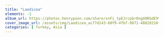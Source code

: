 ```yaml
---
title: "Laodicea"
elements: -1
album_url: https://photos.henrypoon.com/share/xnFi_tpEJrcpbr0ngX0RGdE9Y7b1bgwKmLhEonzE9eMwCLEfmlpLhTSmgnPGbYvomOs
cover_image_url: /assets/img/Laodicea_ac77d143-60f9-4fbf-9871-48828216f295.jpg
categories: [ Turkey, Asia ]
---
```

